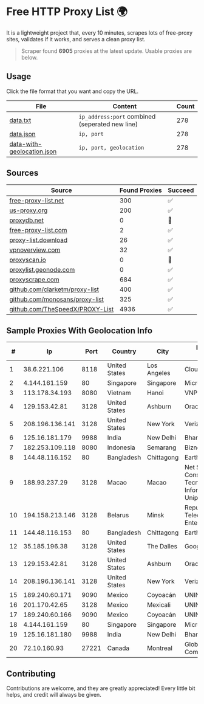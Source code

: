 
# Free HTTP Proxy List 🌍

It is a lightweight project that, every 10 minutes, scrapes lots of free-proxy sites, validates if it works, and serves a clean proxy list.


> Scraper found **6905** proxies at the latest update. Usable proxies are below.

## Usage

Click the file format that you want and copy the URL.


|File|Content|Count|
|----|-------|-----|
|[data.txt](https://raw.githubusercontent.com/themiralay/Proxy-List-World/master/data.txt)|`ip_address:port` combined (seperated new line)|278|
|[data.json](https://raw.githubusercontent.com/themiralay/Proxy-List-World/master/data.json)|`ip, port`|278|
|[data-with-geolocation.json](https://raw.githubusercontent.com/themiralay/Proxy-List-World/master/data-with-geolocation.json)|`ip, port, geolocation`|278|

## Sources

|Source|Found Proxies|Succeed|
|------|-------------|-------|
|[free-proxy-list.net](https://free-proxy-list.net)|300|✅|
|[us-proxy.org](https://www.us-proxy.org)|200|✅|
|[proxydb.net](http://proxydb.net)|0|🚫|
|[free-proxy-list.com](https://free-proxy-list.com/?page=&port=&type%5B%5D=http&type%5B%5D=https&up_time=0&search=Search)|2|✅|
|[proxy-list.download](https://www.proxy-list.download/HTTP)|26|✅|
|[vpnoverview.com](https://vpnoverview.com/privacy/anonymous-browsing/free-proxy-servers)|32|✅|
|[proxyscan.io](https://www.proxyscan.io)|0|🚫|
|[proxylist.geonode.com](https://proxylist.geonode.com/api/proxy-list?limit=300&page=1&sort_by=lastChecked&sort_type=desc&protocols=http,https)|0|✅|
|[proxyscrape.com](https://api.proxyscrape.com/v2/?request=displayproxies&protocol=http&timeout=10000&country=all&ssl=all&anonymity=all)|684|✅|
|[github.com/clarketm/proxy-list](https://raw.githubusercontent.com/clarketm/proxy-list/master/proxy-list-raw.txt)|400|✅|
|[github.com/monosans/proxy-list](https://raw.githubusercontent.com/monosans/proxy-list/main/proxies/http.txt)|325|✅|
|[github.com/TheSpeedX/PROXY-List](https://raw.githubusercontent.com/TheSpeedX/PROXY-List/master/http.txt)|4936|✅|


## Sample Proxies With Geolocation Info

|#|Ip|Port|Country|City|Internet Service Provider|
|-|--|----|-------|----|-------------------------|
|1|38.6.221.106|8118|United States|Los Angeles|Cloudie Limited|
|2|4.144.161.159|80|Singapore|Singapore|Microsoft Corporation|
|3|113.178.34.193|8080|Vietnam|Hanoi|VNPT|
|4|129.153.42.81|3128|United States|Ashburn|Oracle Corporation|
|5|208.196.136.141|3128|United States|New York|Verizon Business|
|6|125.16.181.179|9988|India|New Delhi|Bharti Airtel|
|7|182.253.109.118|8080|Indonesia|Semarang|Biznet Metronet|
|8|144.48.116.152|80|Bangladesh|Chittagong|EarthTelecommunication|
|9|188.93.237.29|3128|Macao|Macao|Net Solutions - Consultoria Em Tecnologias De Informacao, Sociedade Unipessoal|
|10|194.158.213.146|3128|Belarus|Minsk|Republican Unitary Telecommunication Enterprise Beltelecom|
|11|144.48.116.153|80|Bangladesh|Chittagong|EarthTelecommunication|
|12|35.185.196.38|3128|United States|The Dalles|Google LLC|
|13|129.153.42.81|3128|United States|Ashburn|Oracle Corporation|
|14|208.196.136.141|3128|United States|New York|Verizon Business|
|15|189.240.60.171|9090|Mexico|Coyoacán|UNINET|
|16|201.170.42.65|3128|Mexico|Mexicali|UNINET|
|17|189.240.60.166|9090|Mexico|Coyoacán|UNINET|
|18|4.144.161.159|80|Singapore|Singapore|Microsoft Corporation|
|19|125.16.181.180|9988|India|New Delhi|Bharti Airtel|
|20|72.10.160.93|27221|Canada|Montreal|GloboTech Communications|



## Contributing

Contributions are welcome, and they are greatly appreciated! Every
little bit helps, and credit will always be given.

